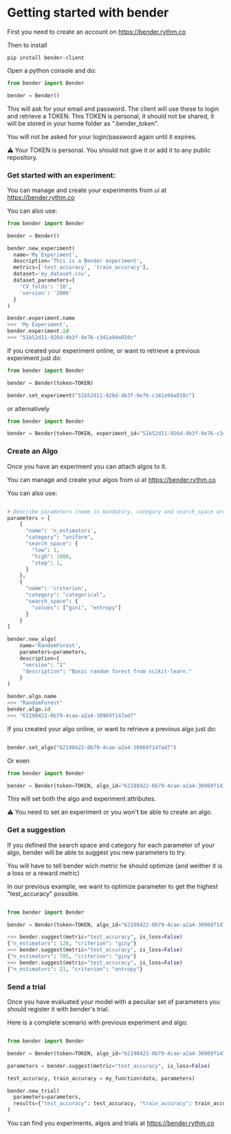 # Getting started with bender

First you need to create an account on https://bender.rythm.co

Then to install

```
pip install bender-client
```

Open a python console and do:

```python
from bender import Bender

bender = Bender()
```

This will ask for your email and password. The client will use these to login and retrieve a TOKEN.
This TOKEN is personal, it should not be shared, it will be stored in your home folder as
".bender_token".

You will not be asked for your login/password again until it expires.

:warning: Your TOKEN is personal. You should not give it or add it to any public repository.


### Get started with an experiment:

You can manage and create your experiments from ui at https://bender.rythm.co

You can also use:

```python
from bender import Bender

bender = Bender()

bender.new_experiment(
  name='My Experiment',
  description='This is a Bender experiment',
  metrics=['test_accuracy', 'train_accuracy'],
  dataset='my_dataset.csv',
  dataset_parameters={
    'CV_folds': '10',
    'version': '2006'
  }
)

bender.experiment.name
>>> 'My Experiment',
bender.experiment.id
>>> "51b52d11-926d-4b3f-9e76-c341a94a010c"
```

If you created your experiment online, or want to retrieve a previous experiment just do:

```python
from bender import Bender

bender = Bender(token=TOKEN)

bender.set_experiment("51b52d11-926d-4b3f-9e76-c341a94a010c")
```

or alternatively

```python
from bender import Bender

bender = Bender(token=TOKEN, experiment_id="51b52d11-926d-4b3f-9e76-c341a94a010c")
```

### Create an Algo

Once you have an experiment you can attach algos to it.

You can manage and create your algos from ui at https://bender.rythm.co

You can also use:

```python

# Describe parameters (name is mandatory, category and search_space are optional)
parameters = [
    {
      "name": 'n_estimators',
      "category": "uniform",
      "search_space": {
        "low": 1,
        "high": 1000,
        "step": 1,
      }
    },
    {
      "name": 'criterion',
      "category": "categorical",
      "search_space": {
        "values": ["gini", "entropy"]
      }
    }
]

bender.new_algo(
    name='RandomForest',
    parameters=parameters,
    description={
     "version": "1"
     "description": "Basic random forest from scikit-learn."
    }
)

bender.algo.name
>>> "RandomForest"
bender.algo.id
>>> "62198422-0b79-4cae-a2a4-30969f147ad7"
```

If you created your algo online, or want to retrieve a previous algo just do:


```python

bender.set_algo("62198422-0b79-4cae-a2a4-30969f147ad7")
```

Or even

```python
from bender import Bender

bender = Bender(token=TOKEN, algo_id="62198422-0b79-4cae-a2a4-30969f147ad7")
```

This will set both the algo and experiment attributes.

:warning: You need to set an experiment or you won't be able to create an algo.

### Get a suggestion

If you defined the search space and category for each parameter of your algo, bender will be able to suggest you new parameters to try.

You will have to tell bender wich metric he should optimize (and weither it is a loss or a 
reward metric)

In our previous example, we want to optimize parameter to get the highest "test_accuracy" possible.

```python

from bender import Bender

bender = Bender(token=TOKEN, algo_id="62198422-0b79-4cae-a2a4-30969f147ad7")

>>> bender.suggest(metric="test_accuracy", is_loss=False)
{"n_estimators": 126, "criterion": "giny"}
>>> bender.suggest(metric="test_accuracy", is_loss=False)
{"n_estimators": 785, "criterion": "giny"}
>>> bender.suggest(metric="test_accuracy", is_loss=False)
{"n_estimators": 21, "criterion": "entropy"}

```


### Send a trial

Once you have evaluated your model with a peculiar set of parameters you should register it
with bender's trial.

Here is a complete scenario with previous experiment and algo:

```python

from bender import Bender

bender = Bender(token=TOKEN, algo_id="62198422-0b79-4cae-a2a4-30969f147ad7")

parameters = bender.suggest(metric="test_accuracy", is_loss=False)

test_accuracy, train_accuracy = my_function(data, parameters)

bender.new_trial(
  parameters=parameters,
  results={"test_accuracy": test_accuracy, "train_accuracy": train_accuracy}
)

```

You can find you experiments, algos and trials at https://bender.rythm.co
